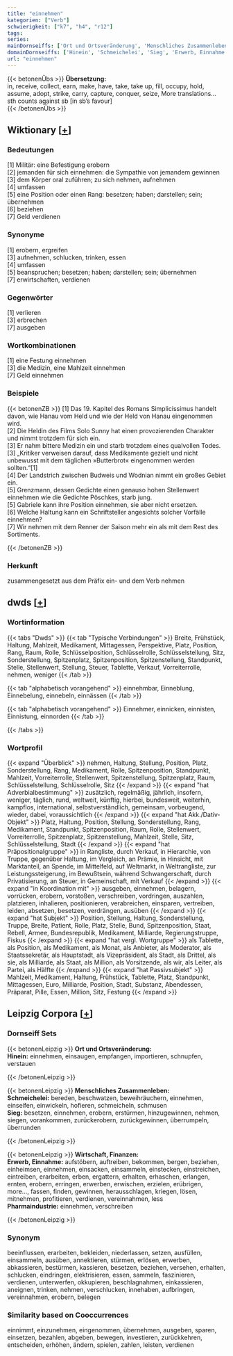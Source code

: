```yaml
---
title: "einnehmen"
kategorien: ["Verb"]
schwierigkeit: ["k7", "h4", "r12"]
tags:
series:
mainDornseiffs: ['Ort und Ortsveränderung', 'Menschliches Zusammenleben', 'Wirtschaft, Finanzen']
domainDornseiffs: ['Hinein', 'Schmeichelei', 'Sieg', 'Erwerb, Einnahme', 'Pharmaindustrie']
url: "einnehmen"
---
```


{{< betonenÜbs >}}
**Übersetzung:**  
in, receive, collect, earn, make, have, take, take up, fill, occupy, hold, assume, adopt, strike, carry, capture, conquer, seize, More translations...  
sth counts against sb [in sb’s favour]  
{{< /betonenÜbs >}}

## Wiktionary [[+](https://de.wiktionary.org/wiki/einnehmen)]

### Bedeutungen
[1] Militär: eine Befestigung erobern  
[2] jemanden für sich einnehmen: die Sympathie von jemandem gewinnen  
[3] dem Körper oral zuführen; zu sich nehmen, aufnehmen  
[4] umfassen  
[5] eine Position oder einen Rang: besetzen; haben; darstellen; sein; übernehmen  
[6] beziehen  
[7] Geld verdienen  

### Synonyme
[1] erobern, ergreifen  
[3] aufnehmen, schlucken, trinken, essen  
[4] umfassen  
[5] beanspruchen; besetzen; haben; darstellen; sein; übernehmen  
[7] erwirtschaften, verdienen  

### Gegenwörter
[1] verlieren  
[3] erbrechen  
[7] ausgeben  

### Wortkombinationen
[1] eine Festung einnehmen  
[3] die Medizin, eine Mahlzeit einnehmen  
[7] Geld einnehmen  

### Beispiele
{{< betonenZB >}}
[1] Das 19. Kapitel des Romans Simplicissimus handelt davon, wie Hanau vom Held und wie der Held von Hanau eingenommen wird.  
[2] Die Heldin des Films Solo Sunny hat einen provozierenden Charakter und nimmt trotzdem für sich ein.  
[3] Er nahm bittere Medizin ein und starb trotzdem eines qualvollen Todes.  
[3] „Kritiker verweisen darauf, dass Medikamente gezielt und nicht unbewusst mit dem täglichen »Butterbrot« eingenommen werden sollten.“[1]  
[4] Der Landstrich zwischen Budweis und Wodnian nimmt ein großes Gebiet ein.  
[5] Grenzmann, dessen Gedichte einen genauso hohen Stellenwert einnehmen wie die Gedichte Pöschkes, starb jung.  
[5] Gabriele kann ihre Position einnehmen, sie aber nicht ersetzen.  
[6] Welche Haltung kann ein Schriftsteller angesichts solcher Vorfälle einnehmen?  
[7] Wir nehmen mit dem Renner der Saison mehr ein als mit dem Rest des Sortiments.  

{{< /betonenZB >}}
### Herkunft
zusammengesetzt aus dem Präfix ein- und dem Verb nehmen  



## dwds [[+](https://www.dwds.de/wb/einnehmen)]

### Wortinformation
{{< tabs "Dwds" >}}
{{< tab "Typische Verbindungen" >}}
Breite, Frühstück, Haltung, Mahlzeit, Medikament, Mittagessen, Perspektive, Platz, Position, Rang, Raum, Rolle, Schlüsselposition, Schlüsselrolle, Schlüsselstellung, Sitz, Sonderstellung, Spitzenplatz, Spitzenposition, Spitzenstellung, Standpunkt, Stelle, Stellenwert, Stellung, Steuer, Tablette, Verkauf, Vorreiterrolle, nehmen, weniger
{{< /tab >}}

{{< tab "alphabetisch vorangehend" >}}
einnehmbar, Einneblung, Einnebelung, einnebeln, einnässen
{{< /tab >}}

{{< tab "alphabetisch vorangehend" >}}
Einnehmer, einnicken, einnisten, Einnistung, einnorden
{{< /tab >}}

{{< /tabs >}}

### Wortprofil
{{< expand "Überblick" >}} nehmen, Haltung, Stellung, Position, Platz, Sonderstellung, Rang, Medikament, Rolle, Spitzenposition, Standpunkt, Mahlzeit, Vorreiterrolle, Stellenwert, Spitzenstellung, Spitzenplatz, Raum, Schlüsselstellung, Schlüsselrolle, Sitz {{< /expand >}}
{{< expand "hat Adverbialbestimmung" >}} zusätzlich, regelmäßig, jährlich, insofern, weniger, täglich, rund, weltweit, künftig, hierbei, bundesweit, weiterhin, kampflos, international, selbstverständlich, gemeinsam, vorbeugend, wieder, dabei, voraussichtlich {{< /expand >}}
{{< expand "hat Akk./Dativ-Objekt" >}} Platz, Haltung, Position, Stellung, Sonderstellung, Rang, Medikament, Standpunkt, Spitzenposition, Raum, Rolle, Stellenwert, Vorreiterrolle, Spitzenplatz, Spitzenstellung, Mahlzeit, Stelle, Sitz, Schlüsselstellung, Stadt {{< /expand >}}
{{< expand "hat Präpositionalgruppe" >}} in Rangliste, durch Verkauf, in Hierarchie, von Truppe, gegenüber Haltung, im Vergleich, an Prämie, in Hinsicht, mit Marktanteil, an Spende, im Mittelfeld, auf Weltmarkt, in Weltrangliste, zur Leistungssteigerung, im Bewußtsein, während Schwangerschaft, durch Privatisierung, an Steuer, in Gemeinschaft, mit Verkauf {{< /expand >}}
{{< expand "in Koordination mit" >}} ausgeben, einnehmen, belagern, vorrücken, erobern, vorstoßen, verschreiben, vordringen, auszahlen, platzieren, inhalieren, positionieren, verabreichen, einsparen, vertreiben, leiden, absetzen, besetzen, verdrängen, ausüben {{< /expand >}}
{{< expand "hat Subjekt" >}} Position, Stellung, Haltung, Sonderstellung, Truppe, Breite, Patient, Rolle, Platz, Stelle, Bund, Spitzenposition, Staat, Rebell, Armee, Bundesrepublik, Medikament, Milliarde, Regierungstruppe, Fiskus {{< /expand >}}
{{< expand "hat vergl. Wortgruppe" >}} als Tablette, als Position, als Medikament, als Monat, als Anbieter, als Moderator, als Staatssekretär, als Hauptstadt, als Vizepräsident, als Stadt, als Drittel, als sie, als Milliarde, als Staat, als Million, als Vorsitzende, als wir, als Leiter, als Partei, als Hälfte {{< /expand >}}
{{< expand "hat Passivsubjekt" >}} Mahlzeit, Medikament, Haltung, Frühstück, Tablette, Platz, Standpunkt, Mittagessen, Euro, Milliarde, Position, Stadt, Substanz, Abendessen, Präparat, Pille, Essen, Million, Sitz, Festung {{< /expand >}}

## Leipzig Corpora [[+](https://corpora.uni-leipzig.de/en/res?word=einnehmen&corpusId=deu_newscrawl-public_2018)]

### Dornseiff Sets
{{< betonenLeipzig >}}
**Ort und Ortsveränderung:**  
**Hinein:** einnehmen, einsaugen, empfangen, importieren, schnupfen, verstauen  

{{< /betonenLeipzig >}}


{{< betonenLeipzig >}}
**Menschliches Zusammenleben:**  
**Schmeichelei:** bereden, beschwatzen, beweihräuchern, einnehmen, einseifen, einwickeln, hofieren, schmeicheln, schmusen  
**Sieg:** besetzen, einnehmen, erobern, erstürmen, hinzugewinnen, nehmen, siegen, vorankommen, zurückerobern, zurückgewinnen, überrumpeln, überrunden  

{{< /betonenLeipzig >}}


{{< betonenLeipzig >}}
**Wirtschaft, Finanzen:**  
**Erwerb, Einnahme:** aufstöbern, auftreiben, bekommen, bergen, beziehen, einheimsen, einnehmen, einsacken, einsammeln, einstecken, einstreichen, eintreiben, erarbeiten, erben, ergattern, erhalten, erhaschen, erlangen, ernten, erobern, erringen, erwerben, erwischen, erzielen, erübrigen, more..., fassen, finden, gewinnen, herausschlagen, kriegen, lösen, mitnehmen, profitieren, verdienen, vereinnahmen, less  
**Pharmaindustrie:** einnehmen, verschreiben  

{{< /betonenLeipzig >}}

### Synonym
beeinflussen, erarbeiten, bekleiden, niederlassen, setzen, ausfüllen, einsammeln, ausüben, annektieren, stürmen, erlösen, erwerben, abkassieren, bestürmen, kassieren, besetzen, beziehen, versehen, erhalten, schlucken, eindringen, elektrisieren, essen, sammeln, faszinieren, verdienen, unterwerfen, okkupieren, beschlagnahmen, einkassieren, aneignen, trinken, nehmen, verschlucken, innehaben, aufbringen, vereinnahmen, erobern, belegen


### Similarity based on Cooccurrences
einnimmt, einzunehmen, eingenommen, übernehmen, ausgeben, sparen, einsetzen, bezahlen, abgeben, bewegen, investieren, zurückkehren, entscheiden, erhöhen, ändern, spielen, zahlen, leisten, verdienen

